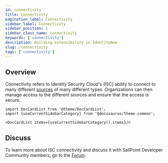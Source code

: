```yaml
---
id: connectivity
title: Connectivity
pagination_label: Connectivity
sidebar_label: Connectivity
sidebar_position: 1
sidebar_class_name: connectivity
keywords: ['connectivity']
description: Building extensibility in IdentityNow
slug: /connectivity
tags: ['connectivity']
---
```


## Overview

Connectivity refers to Identity Security Cloud's (ISC) ability to connect to many different [sources](https://documentation.sailpoint.com/saas/help/sources/index.html) of many different types. Organizations can then manage access to the different sources and ensure that the access is secure.

```mdx-code-block
import DocCardList from '@theme/DocCardList';
import {useCurrentSidebarCategory} from '@docusaurus/theme-common';

<DocCardList items={useCurrentSidebarCategory().items}/>
```

## Discuss

To learn more about ISC connectivity and discuss it with SailPoint Developer Community members, go to the [Forum](https://developer.sailpoint.com/discuss/tags/c/isc/6).
